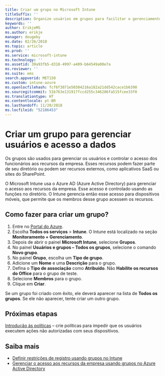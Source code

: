 ```yaml
---
title: Criar um grupo no Microsoft Intune
titleSuffix: ''
description: Organize usuários em grupos para facilitar o gerenciamento das políticas e dos aplicativos que eles possam acessar.
keywords: ''
author: ErikjeMS
ms.author: erikje
manager: dougeby
ms.date: 02/26/2018
ms.topic: article
ms.prod: ''
ms.service: microsoft-intune
ms.technology: ''
ms.assetid: 39a93fb5-d318-4997-a409-b64549a00e7a
ms.reviewer: ''
ms.suite: ems
search.appverid: MET150
ms.custom: intune-azure
ms.openlocfilehash: fcf6f3071e50304216a182a21dd542cace1b6390
ms.sourcegitcommit: 51b763e131917fccd255c346286fa515fcee33f0
ms.translationtype: HT
ms.contentlocale: pt-BR
ms.lasthandoff: 11/20/2018
ms.locfileid: "52186453"
---
```

# <a name="create-a-group-to-manage-your-users-and-data-access"></a>Criar um grupo para gerenciar usuários e acesso a dados

Os grupos são usados para gerenciar os usuários e controlar o acesso dos funcionários aos recursos da empresa. Esses recursos podem fazer parte de seu diretório ou podem ser recursos externos, como aplicativos SaaS ou sites do SharePoint.

O Microsoft Intune usa o Azure AD (Azure Active Directory) para gerenciar o acesso aos recursos da empresa. Esse acesso é controlado usando as funções no diretório. O Intune gerencia então esse acesso para dispositivos móveis, que permite que os membros desse grupo acessem os recursos.

## <a name="how-do-i-create-a-group"></a>Como fazer para criar um grupo?

1. Entre no [Portal do Azure](https://portal.azure.com).
2. Escolha **Todos os serviços** > **Intune**. O Intune está localizado na seção **Monitoramento + Gerenciamento**.
3. Depois de abrir o painel **Microsoft Intune**, selecione **Grupos**.
4. No painel **Usuários e grupos – Todos os grupos**, selecione o comando **Novo grupo**.
5. No painel **Grupo**, escolha um **Tipo de grupo**.
5. Adicione um **Nome** e uma **Descrição** para o grupo.
6. Defina o **Tipo de associação** como **Atribuído**. Não **Habilite os recursos do Office** para o grupo de teste.
7. Selecione **Membros** para o grupo.
7. Clique em **Criar**.

Se um grupo foi criado com êxito, ele deverá aparecer na lista de **Todos os grupos**. Se ele não aparecer, tente criar um outro grupo.

## <a name="next-steps"></a>Próximas etapas

[Introdução às políticas](get-started-policies.md) – crie políticas para impedir que os usuários executem ações não autorizadas com seus dispositivos.

## <a name="learn-more"></a>Saiba mais

* [Definir restrições de registro usando grupos no Intune](groups-add.md)
* [Gerenciar o acesso aos recursos da empresa usando grupos no Azure Active Directory](https://docs.microsoft.com/azure/active-directory/active-directory-manage-groups)
